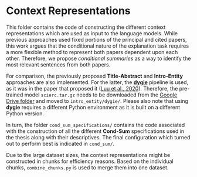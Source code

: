 # Context Representations

This folder contains the code of constructing the different context representations which are used as input to the language models. While previous approaches used fixed portions of the principal and cited papers, this work argues that the conditional nature of the explanation task requires a more flexible method to represent both papers dependent upon each other. Therefore, we propose *conditional summaries* as a way to identify the most relevant sentences from both papers.

For comparison, the previously proposed **Title-Abstract** and **Intro-Entity** approaches are also implemented. For the latter, the [**dygie**](https://github.com/dwadden/dygiepp) pipeline is used, as it was in the paper that proposed it ([Luu et al., 2020](https://arxiv.org/abs/2002.00317)). Therefore, the pre-trained model `scierc.tar.gz` needs to be downloaded from the [Google Drive folder](https://drive.google.com/drive/folders/1uGxfWfnK_PtNfKEfuc2EbCuEQpZpjnQJ?usp=sharing) and moved to `intro_entity/dygie/`. Please also note that using **dygie** requires a different Python environment as it is built on a different Python version.

In turn, the folder `cond_sum_specifications/` contains the code associated with the construction of all the different **Cond-Sum** specifications used in the thesis along with their descriptives. The final configuration which turned out to perform best is indicated in `cond_sum/`.

Due to the large dataset sizes, the context representations might be constructed in chunks for efficiency reasons. Based on the individual chunks, `combine_chunks.py` is used to merge them into one dataset.